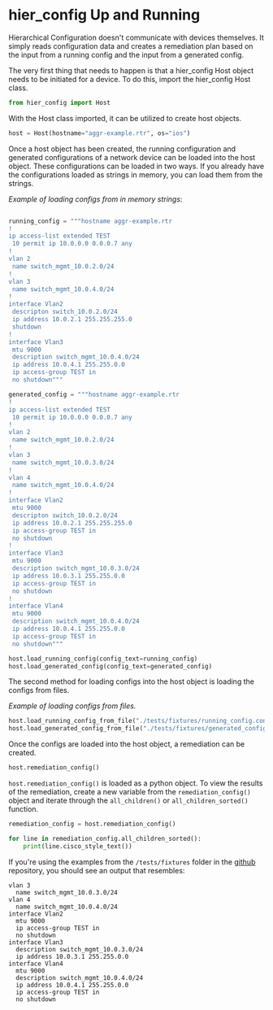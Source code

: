 # hier_config Up and Running

Hierarchical Configuration doesn't communicate with devices themselves. It simply reads configuration data and creates a remediation plan based on the input from a running config and the input from a generated config.

The very first thing that needs to happen is that a hier_config Host object needs to be initiated for a device. To do this, import the hier_config Host class.

```python
from hier_config import Host
```

With the Host class imported, it can be utilized to create host objects.

```python
host = Host(hostname="aggr-example.rtr", os="ios")
```

Once a host object has been created, the running configuration and generated configurations of a network device can be loaded into the host object. These configurations can be loaded in two ways. If you already have the configurations loaded as strings in memory, you can load them from the strings.

*Example of loading configs from in memory strings*:
```python

running_config = """hostname aggr-example.rtr
!
ip access-list extended TEST
 10 permit ip 10.0.0.0 0.0.0.7 any
!
vlan 2
 name switch_mgmt_10.0.2.0/24 
!
vlan 3
 name switch_mgmt_10.0.4.0/24
!
interface Vlan2
 descripton switch_10.0.2.0/24 
 ip address 10.0.2.1 255.255.255.0
 shutdown
!
interface Vlan3
 mtu 9000
 description switch_mgmt_10.0.4.0/24
 ip address 10.0.4.1 255.255.0.0
 ip access-group TEST in
 no shutdown"""

generated_config = """hostname aggr-example.rtr
!
ip access-list extended TEST
 10 permit ip 10.0.0.0 0.0.0.7 any
!
vlan 2
 name switch_mgmt_10.0.2.0/24 
!
vlan 3
 name switch_mgmt_10.0.3.0/24
!
vlan 4
 name switch_mgmt_10.0.4.0/24
!
interface Vlan2
 mtu 9000
 descripton switch_10.0.2.0/24 
 ip address 10.0.2.1 255.255.255.0
 ip access-group TEST in
 no shutdown
!
interface Vlan3
 mtu 9000
 description switch_mgmt_10.0.3.0/24
 ip address 10.0.3.1 255.255.0.0
 ip access-group TEST in
 no shutdown
!
interface Vlan4
 mtu 9000
 description switch_mgmt_10.0.4.0/24
 ip address 10.0.4.1 255.255.0.0
 ip access-group TEST in
 no shutdown"""

host.load_running_config(config_text=running_config)
host.load_generated_config(config_text=generated_config)
```

The second method for loading configs into the host object is loading the configs from files.

*Example of loading configs from files.*
```python
host.load_running_config_from_file("./tests/fixtures/running_config.conf")
host.load_generated_config_from_file("./tests/fixtures/generated_config.conf")
```

Once the configs are loaded into the host object, a remediation can be created.

```python
host.remediation_config()
```

`host.remediation_config()` is loaded as a python object. To view the results of the remediation, create a new variable from the `remediation_config()` object and iterate through the `all_children()` or `all_children_sorted()` function.

```python
remediation_config = host.remediation_config()

for line in remediation_config.all_children_sorted():
    print(line.cisco_style_text())
```

If you're using the examples from the `/tests/fixtures` folder in the [github](https://github.com/netdevops/hier_config/) repository, you should see an output that resembles:

```text
vlan 3
  name switch_mgmt_10.0.3.0/24
vlan 4
  name switch_mgmt_10.0.4.0/24
interface Vlan2
  mtu 9000
  ip access-group TEST in
  no shutdown
interface Vlan3
  description switch_mgmt_10.0.3.0/24
  ip address 10.0.3.1 255.255.0.0
interface Vlan4
  mtu 9000
  description switch_mgmt_10.0.4.0/24
  ip address 10.0.4.1 255.255.0.0
  ip access-group TEST in
  no shutdown
```